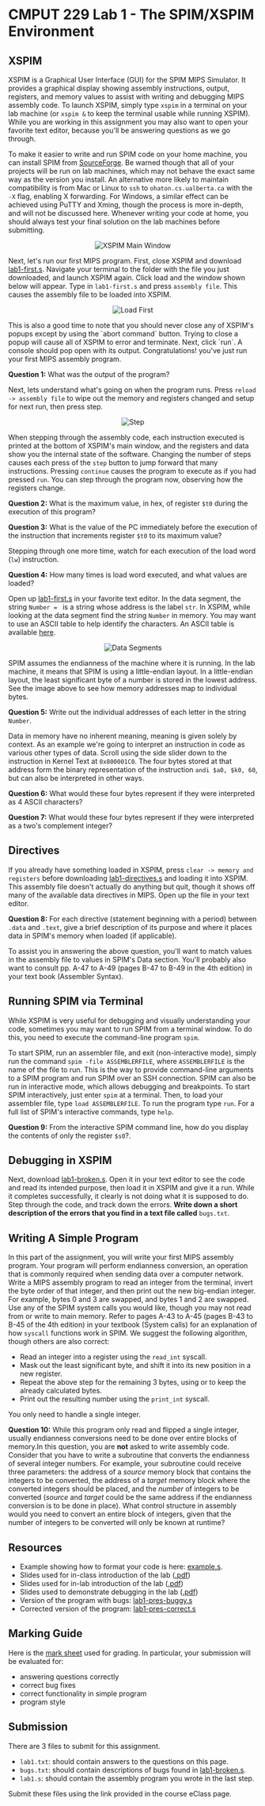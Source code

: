 # CMPUT 229 Lab 1 - The SPIM/XSPIM Environment

## XSPIM
XSPIM is a Graphical User Interface (GUI) for the SPIM MIPS Simulator. It provides a graphical display showing assembly instructions, output, registers, and memory values to assist with writing and debugging MIPS assembly code. To launch XSPIM, simply type `xspim` in a terminal on your lab machine (or `xspim &` to keep the terminal usable while running XSPIM). While you are working in this assignment you may also want to open your favorite text editor, because you'll be answering questions as we go through.

To make it easier to write and run SPIM code on your home machine, you can install SPIM from [SourceForge](http://spimsimulator.sourceforge.net). Be warned though that all of your projects will be run on lab machines, which may not behave the exact same way as the version you install. An alternative more likely to maintain compatibility is from Mac or Linux to `ssh` to `ohaton.cs.ualberta.ca` with the `-X` flag, enabling X forwarding. For Windows, a similar effect can be achieved using PuTTY and Xming, though the process is more in-depth, and will not be discussed here. Whenever writing your code at home, you should always test your final solution on the lab machines before submitting.

<p align="center">
  <img alt="XSPIM Main Window" src="resources/imgs/mainWin.png" />
</p>


Next, let's run our first MIPS program. First, close XSPIM and download [lab1-first.s]. Navigate your terminal to the folder with the file you just downloaded, and launch XSPIM again. Click load and the window shown below will appear. Type in `lab1-first.s` and press `assembly file`. This causes the assembly file to be loaded into XSPIM.

<p align="center">
  <img alt="Load First" src="resources/imgs/loadFirst.png" />
</p>
This is also a good time to note that you should never close any of XSPIM's popups except by using the `abort command` button. Trying to close a popup will cause all of XSPIM to error and terminate. Next, click `run`. A console should pop open with its output. Congratulations! you've just run your first MIPS assembly program.

**Question 1:** What was the output of the program?

Next, lets understand what's going on when the program runs. Press `reload -> assembly file` to wipe out the memory and registers changed and setup for next run, then press step.

<p align="center">
  <img alt="Step" src="resources/imgs/step.png" />
</p>

When stepping through the assembly code, each instruction executed is printed at the bottom of XSPIM's main window, and the registers and data show you the internal state of the software. Changing the number of steps causes each press of the `step` button to jump forward that many instructions. Pressing `continue` causes the program to execute as if you had pressed `run`. You can step through the program now, observing how the registers change.

**Question 2:** What is the maximum value, in hex, of register `$t0` during the execution of this program?

**Question 3:** What is the value of the PC immediately before the execution of the instruction that increments register `$t0` to its maximum value?

Stepping through one more time, watch for each execution of the load word (`lw`) instruction.

**Question 4:** How many times is load word executed, and what values are loaded?

Open up [lab1-first.s] in your favorite text editor. In the data segment, the string `Number = ` is a string whose address is the label `str`. In XSPIM, while looking at the data segment find the string `Number` in memory. You may want to use an ASCII table to help identify the characters. An ASCII table is available [here](http://www.asciitable.com).

<p align="center">
  <img alt="Data Segments" src="resources/imgs/dataAddr.png" />
</p>

SPIM assumes the endianness of the machine where it is running. In the lab machine, it means that SPIM is using a little-endian layout. In a little-endian layout, the least significant byte of a number is stored in the lowest address. See the image above to see how memory addresses map to individual bytes.

**Question 5:** Write out the individual addresses of each letter in the string `Number`.

Data in memory have no inherent meaning, meaning is given solely by context. As an example we're going to interpret an instruction in code as various other types of data. Scroll using the side slider down to the instruction in Kernel Text at `0x800001C0`. The four bytes stored at that address form the binary representation of the instruction `andi $a0, $k0, 60`, but can also be interpreted in other ways.

**Question 6:** What would these four bytes represent if they were interpreted as 4 ASCII characters?

**Question 7:** What would these four bytes represent if they were interpreted as a two's complement integer?

## Directives
If you already have something loaded in XSPIM, press `clear -> memory and registers` before downloading [lab1-directives.s](resources/code/lab1-directives.s) and loading it into XSPIM. This assembly file doesn't actually do anything but quit, though it shows off many of the available data directives in MIPS. Open up the file in your text editor.

**Question 8:** For each directive (statement beginning with a period) between `.data` and `.text`, give a brief description of its purpose and where it places data in SPIM's memory when loaded (if applicable).

To assist you in answering the above question, you'll want to match values in the assembly file to values in SPIM's Data section. You'll probably also want to consult pp. A-47 to A-49 (pages B-47 to B-49 in the 4th edition) in your text book (Assembler Syntax).

## Running SPIM via Terminal
While XSPIM is very useful for debugging and visually understanding your code, sometimes you may want to run SPIM from a terminal window. To do this, you need to execute the command-line program `spim`.

To start SPIM, run an assembler file, and exit (non-interactive mode), simply run the command `spim -file ASSEMBLERFILE`, where `ASSEMBLERFILE` is the name of the file to run. This is the way to provide command-line arguments to a SPIM program and run SPIM over an SSH connection. SPIM can also be run in interactive mode, which allows debugging and breakpoints. To start SPIM interactively, just enter `spim` at a terminal. Then, to load your assembler file, type `load ASSEMBLERFILE`. To run the program type `run`. For a full list of SPIM's interactive commands, type `help`.

**Question 9:** From the interactive SPIM command line, how do you display the contents of only the register `$s0`?.

## Debugging in XSPIM
Next, download [lab1-broken.s]. Open it in your text editor to see the code and read its intended purpose, then load it in XSPIM and give it a run. While it completes successfully, it clearly is not doing what it is supposed to do. Step through the code, and track down the errors. **Write down a short description of the errors that you find in a text file called** `bugs.txt`.

## Writing A Simple Program
In this part of the assignment, you will write your first MIPS assembly program. Your program will perform endianness conversion, an operation that is commonly required when sending data over a computer network. Write a MIPS assembly program to read an integer from the terminal, invert the byte order of that integer, and then print out the new big-endian integer. For example, bytes 0 and 3 are swapped, and bytes 1 and 2 are swapped. Use any of the SPIM system calls you would like, though you may not read from or write to main memory. Refer to pages A-43 to A-45 (pages B-43 to B-45 of the 4th edition) in your textbook (System calls) for an explanation of how `syscall` functions work in SPIM. We suggest the following algorithm, though others are also correct:
* Read an integer into a register using the `read_int` syscall.
* Mask out the least significant byte, and shift it into its new position in a new register.
* Repeat the above step for the remaining 3 bytes, using or to keep the already calculated bytes.
* Print out the resulting number using the `print_int` syscall.

You only need to handle a single integer.

**Question 10:** While this program only read and flipped a single integer, usually endianness conversions need to be done over entire blocks of memory.In this question, you are **not** asked to write assembly code. Consider that you have to write a subroutine that converts the endianness of several integer numbers. For example, your subroutine could receive three parameters: the address of a *source* memory block that contains the integers to be converted, the address of a *target* memory block where the converted integers should be placed, and the *number* of integers to be converted (*source* and *target* could be the same address if the endianness conversion is to be done in place). What control structure in assembly would you need to convert an entire block of integers, given that the number of integers to be converted will only be known at runtime?

## Resources
* Example showing how to format your code is here: [example.s](resources/code/example.s).
* Slides used for in-class introduction of the lab ([.pdf](resources/slides/Lab_Intro_Class_pres.pdf))
* Slides used for in-lab introduction of the lab ([.pdf](resources/slides/Lab_Intro-Lab_pres.pdf))
* Slides used to demonstrate debugging in the lab ([.pdf](resources/slides/Lab_Intro-Lab_debugging.pdf))
* Version of the program with bugs: [lab1-pres-buggy.s](resources/code/lab1-pres-buggy.s)
* Corrected version of the program: [lab1-pres-correct.s](resources/code/lab1-pres-correct.s)

## Marking Guide
Here is the [mark sheet](MarkSheetPub.txt) used for grading. In particular, your submission will be evaluated for:
* answering questions correctly
* correct bug fixes
* correct functionality in simple program
* program style

## Submission
There are 3 files to submit for this assignment.
* `lab1.txt`: should contain answers to the questions on this page.
* `bugs.txt`: should contain descriptions of bugs found in [lab1-broken.s].
* `lab1.s`: should contain the assembly program you wrote in the last step.

Submit these files using the link provided in the course eClass page.

[lab1-first.s]: resources/code/lab1-first.s
[lab1-broken.s]: resources/code/lab1-broken.s
